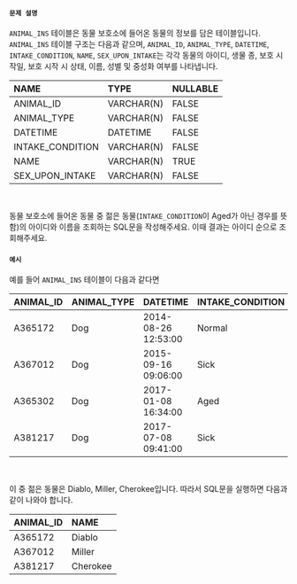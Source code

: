 #### `문제 설명`

`ANIMAL_INS` 테이블은 동물 보호소에 들어온 동물의 정보를 담은 테이블입니다. `ANIMAL_INS` 테이블 구조는 다음과 같으며, `ANIMAL_ID`, `ANIMAL_TYPE`, `DATETIME`, `INTAKE_CONDITION`, `NAME`, `SEX_UPON_INTAKE`는 각각 동물의 아이디, 생물 종, 보호 시작일, 보호 시작 시 상태, 이름, 성별 및 중성화 여부를 나타냅니다.
<br>

|NAME|TYPE|NULLABLE|
|:--|:--|:--|
|ANIMAL_ID|VARCHAR(N)|FALSE|
|ANIMAL_TYPE|VARCHAR(N)|FALSE|
|DATETIME|DATETIME|FALSE|
|INTAKE_CONDITION|VARCHAR(N)|FALSE|
|NAME|VARCHAR(N)|TRUE|
|SEX_UPON_INTAKE|VARCHAR(N)|FALSE|
<br>

동물 보호소에 들어온 동물 중 젊은 동물(`INTAKE_CONDITION`이 Aged가 아닌 경우를 뜻함)의 아이디와 이름을 조회하는 SQL문을 작성해주세요. 이때 결과는 아이디 순으로 조회해주세요.
<br>

#### `예시`

예를 들어 `ANIMAL_INS` 테이블이 다음과 같다면
<br>

|ANIMAL_ID|ANIMAL_TYPE|DATETIME|INTAKE_CONDITION|NAME|SEX_UPON_INTAKE|
|:--|:--|:--|:--|:--|:--|
|A365172|Dog|2014-08-26 12:53:00|Normal|Diablo|Neutered Male|
|A367012|Dog|2015-09-16 09:06:00|Sick|Miller|Neutered Male|
|A365302|Dog|2017-01-08 16:34:00|Aged|Minnie|Spayed Female|
|A381217|Dog|2017-07-08 09:41:00|Sick|Cherokee|Neutered Male|
<br>

이 중 젊은 동물은 Diablo, Miller, Cherokee입니다. 따라서 SQL문을 실행하면 다음과 같이 나와야 합니다.
<br>

|ANIMAL_ID|NAME|
|:--|:--|
|A365172|Diablo|
|A367012|Miller|
|A381217|Cherokee|
<br>